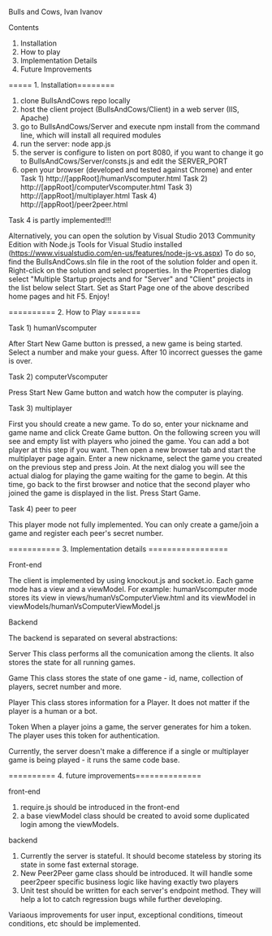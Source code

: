 Bulls and Cows, Ivan Ivanov

Contents
1. Installation
2. How to play
3. Implementation Details
4. Future Improvements


===== 1. Installation========

1. clone BullsAndCows repo locally
2. host the client project (BullsAndCows/Client) in a web server (IIS, Apache)
3. go to BullsAndCows/Server and execute 
	npm install
from the command line, which will install all required modules 
4. run the server: node app.js
5. the server is configure to listen on port 8080, if you want to change it go to BullsAndCows/Server/consts.js and edit the SERVER_PORT
6. open your browser (developed and tested against Chrome) and enter
	Task 1) http://[appRoot]/humanVscomputer.html
	Task 2) http://[appRoot]/computerVscomputer.html
	Task 3) http://[appRoot]/multiplayer.html
	Task 4) http://[appRoot]/peer2peer.html
	
Task 4 is partly implemented!!!

Alternatively, you can open the solution by Visual Studio 2013 Community Edition with Node.js Tools for Visual Studio installed (https://www.visualstudio.com/en-us/features/node-js-vs.aspx)
To do so, find the BullsAndCows.sln file in the root of the solution folder and open it. Right-click on the solution and select properties. In the Properties dialog select "Multiple Startup projects and for "Server" and "Client" projects in the list below select Start. Set as Start Page one of the above described home pages and hit F5. Enjoy!
	
========== 2. How to Play =======

Task 1) humanVscomputer

After Start New Game button is pressed, a new game is being started. Select a number and make your guess. After 10 incorrect guesses the game is over.

Task 2) computerVscomputer

Press Start New Game button and watch how the computer is playing.

Task 3) multiplayer

First you should create a new game. To do so, enter your nickname and game name and click Create Game button. On the following screen you will see and empty list with players who joined the game. You can add a bot player at this step if you want. 
Then open a new browser tab and start the multiplayer page again. Enter a new nickname, select the game you created on the previous step and press Join. At the next dialog you will see the actual dialog for playing the game waiting for the game to begin. At this time, go back to the first browser and notice that the second player who joined the game is displayed in the list. Press Start Game.

Task 4) peer to peer

This player mode not fully implemented. You can only create a game/join a game and register each peer's secret number.

=========== 3. Implementation details =================

Front-end

The client is implemented by using knockout.js and socket.io. Each game mode has a view and a viewModel. For example: humanVscomputer mode stores its view in views/humanVsComputerView.html and its viewModel in viewModels/humanVsComputerViewModel.js

Backend

The backend is separated on several abstractions:

Server
This class performs all the comunication among the clients. It also stores the state for all running games.

Game
This class stores the state of one game - id, name, collection of players, secret number and more.

Player
This class stores information for a Player. It does not matter if the player is a human or a bot.

Token
When a player joins a game, the server generates for him a token. The player uses this token for authentication.

Currently, the server doesn't make a difference if a single or multiplayer game is being played - it runs the same code base.

========== 4. future improvements==============

front-end
1. require.js should be introduced in the front-end
2. a base viewModel class should be created to avoid some duplicated login among the viewModels.

backend
1. Currently the server is stateful. It should become stateless by storing its state in some fast external storage.
2. New Peer2Peer game class should be introduced. It will handle some peer2peer specific business logic like having exactly two players
3. Unit test should be written for each server's endpoint method. They will help a lot to catch regression bugs while further developing.

Variaous improvements for user input, exceptional conditions, timeout conditions, etc should be implemented.